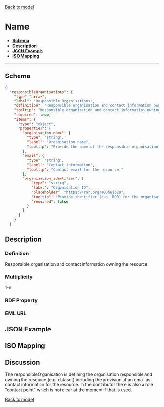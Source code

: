 [Back to model](_base.md)

# Name

- **[Schema](#schema)**
- **[Description](#description)**
- **[JSON Example](#json-example)**
- **[ISO Mapping](#iso-mapping)**
---
## Schema
```json
{
  "responsibleOrganisations": {
    "type" "array",
    "label": "Responsible Organisations",
    "definition": "Responsible organisation and contact information owning the resource.",
    "tooltip": "Responsible organisation and contact information owning the resource.",
    "required": true,
    "items": {
      "type": "object",
      "properties": {
        "organisation_name": {
          "type": "string",
          "label": "Organisation name",
          "tooltip": "Provide the name of the responsible organisation"
        },
        "email": {
          "type": "string",
          "label": "Contact information",
          "tooltip": "Contact email for the resource."
        },
        "organisation_identifier": {
            "type": "string",
            "label": "Organisation ID",
            "placeholder": "https://ror.org/000h6jb29",
            "tooltip": "Provide identifier (e.g. ROR) for the organisation, e.g. https://ror.org/",
            "required": false
          }
        }
      }
    }
  }
```
## Description
### Definition
Responsible organisation and contact information owning the resource.
### Multiplicity
1-n
### RDF Property
### EML URL

## JSON Example
## ISO Mapping

## Discussion
The responsibleOrganisation is defining the organisation responsible and owning the resource (e.g. dataset) including the provision of an email as contact information for the resource. In the contributor there is also a role "contact point" which is not clear at the moment if that is used.

[Back to model](_base.md)
